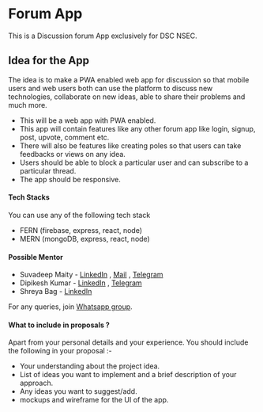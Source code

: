 # Forum App
This is a Discussion forum App exclusively for DSC NSEC.

## Idea for the App

The idea is to make a PWA enabled web app for discussion so that mobile users and web users both can use the platform to discuss new technologies, collaborate on new ideas, able to share their problems and much more.

- This will be a web app with PWA enabled.
- This app will contain features like any other forum app like login, signup, post, upvote, comment etc.
- There will also be features like creating poles so that users can take feedbacks or views on any idea.
- Users should be able to block a particular user and can subscribe to a particular thread.
- The app should be responsive.

#### Tech Stacks 

You can use any of the following tech stack

- FERN (firebase, express, react, node)
- MERN (mongoDB, express, react, node)

#### Possible Mentor

- Suvadeep Maity - [LinkedIn](https://www.linkedin.com/in/suvadeep-maity-392a881a7) , [Mail](mailto:suvadeepmaity18@gmail.com) , [Telegram](https://t.me/suvadeep2001)
- Dipikesh Kumar - [LinkedIn](https://www.linkedin.com/in/dipikesh-kumar-465b111b1) , [Telegram](https://t.me/dipikesh)
- Shreya Bag - [LinkedIn](https://www.linkedin.com/in/shreya-bag-278314192/)

For any queries, join [Whatsapp group](https://chat.whatsapp.com/H0IfxGdH2HN44JGJV40JcW).

#### What to include in proposals ?

Apart from your personal details and your experience. You should include the following in your proposal :-

- Your understanding about the project idea.
- List of ideas you want to implement and a brief description of your approach.
- Any ideas you want to suggest/add.
- mockups and wireframe for the UI of the app.
